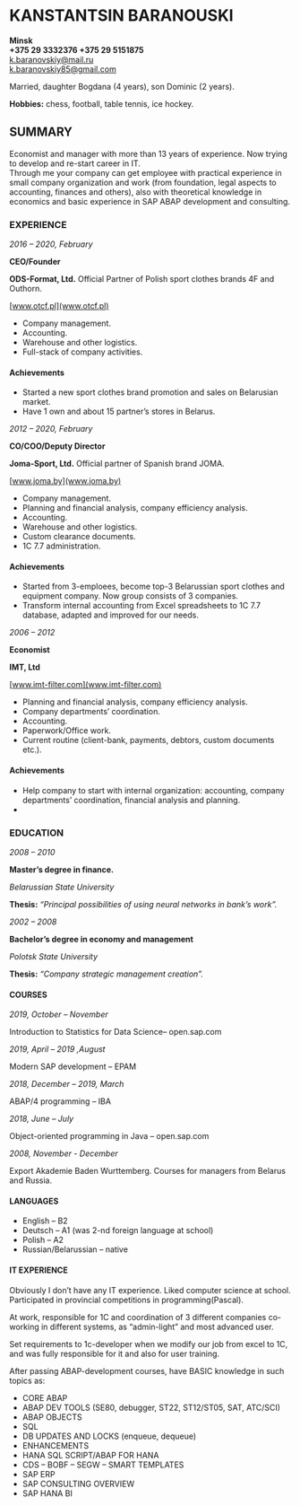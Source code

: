# KANSTANTSIN BARANOUSKI

**Minsk**   
**+375 29 3332376 +375 29 5151875**  
[k.baranovskiy@mail.ru](mailto:k.baranovskiy@mail.ru)  
[k.baranovskiy85@gmail.com](mailto:k.baranovskiy85@gmail.com)

Married, daughter Bogdana (4 years), son Dominic (2 years).

**Hobbies:** chess, football, table tennis, ice hockey.

## SUMMARY

Economist and manager with more than 13 years of experience. Now trying to develop and re-start career in IT.  
Through me your company can get employee with practical experience in small company organization and work (from foundation, legal aspects to accounting, finances and others), also with theoretical knowledge in economics and basic experience in SAP ABAP development and consulting. 

### EXPERIENCE

*2016 – 2020, February*  

**CEO/Founder** 

**ODS-Format, Ltd.** Official Partner of Polish sport clothes brands 4F and Outhorn.

[www.otcf.pl](www.otcf.pl)

-	Company management.
-	Accounting.
-	Warehouse and other logistics.
-	Full-stack of company activities.

#### Achievements

-	Started a new sport clothes brand promotion and sales on Belarusian market. 
-	Have 1 own and about 15 partner’s stores in Belarus.

*2012 – 2020, February*
  
**CO/COO/Deputy Director**

**Joma-Sport, Ltd.** Official partner of Spanish brand JOMA.

[www.joma.by](www.joma.by)

-	Company management.
-	Planning and financial analysis, company efficiency analysis.
-	Accounting.
-	Warehouse and other logistics.
-	Custom clearance documents.
-	1C 7.7 administration.

#### Achievements

-	Started from 3-emploees, become top-3 Belarussian sport clothes and equipment  company. Now group consists of 3 companies.
-	Transform internal accounting from Excel spreadsheets to 1C 7.7 database, adapted and improved for our needs.

*2006 – 2012*
  
**Economist**

**IMT, Ltd**

[www.imt-filter.com](www.imt-filter.com)

-	Planning and financial analysis, company efficiency analysis.
-	Company departments’ coordination.
-	Accounting.
-	Paperwork/Office work.
-	Current routine (client-bank, payments, debtors, custom documents etc.).

#### Achievements

-	Help company to start with internal organization: accounting, company departments’ coordination, financial analysis and planning.
-	
### EDUCATION
*2008 – 2010*

**Master’s degree in finance.**

*Belarussian State University*

**Thesis:** *“Principal possibilities of using neural networks in bank’s work”.*

*2002 – 2008*

**Bachelor’s degree in economy and management**

*Polotsk State University*

**Thesis:** *“Company strategic management creation”.*

#### COURSES

*2019, October – November*

Introduction to Statistics for Data Science– open.sap.com

*2019, April – 2019 ,August*

Modern SAP development – EPAM

*2018, December – 2019, March*

ABAP/4 programming – IBA

*2018, June – July*

Object-oriented programming in Java – open.sap.com

*2008, November - December*

Export Akademie Baden Wurttemberg.
Courses for managers from Belarus and Russia.

#### LANGUAGES

- English – B2
- Deutsch – A1 (was 2-nd foreign language at school)
- Polish – A2
- Russian/Belarussian – native

#### IT EXPERIENCE
Obviously I don’t have any IT experience. Liked computer science at school. Participated in provincial competitions in programming(Pascal).

At work, responsible for 1C and coordination of 3 different companies co-working in different systems, as “admin-light” and most advanced user.

Set requirements to 1c-developer when we modify our job from excel to 1C, and was fully responsible for it and also for user training.

After passing ABAP-development courses, have BASIC knowledge in such topics as:

-	CORE ABAP
-	ABAP DEV TOOLS (SE80, debugger, ST22, ST12/ST05, SAT, ATC/SCI)
-	ABAP OBJECTS
-	SQL
-	DB UPDATES AND LOCKS (enqueue, dequeue)
-	ENHANCEMENTS
-	HANA SQL SCRIPT/ABAP FOR HANA
-	CDS – BOBF – SEGW – SMART TEMPLATES
-	SAP ERP
-	SAP CONSULTING OVERVIEW
-	SAP HANA BI

